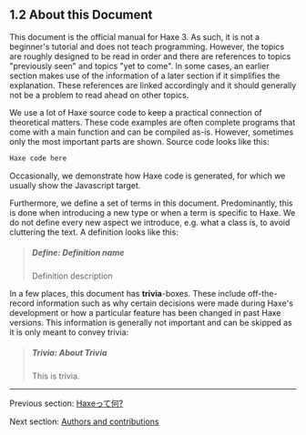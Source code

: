 ## 1.2 About this Document

This document is the official manual for Haxe 3. As such, it is not a beginner's tutorial and does not teach programming. However, the topics are roughly designed to be read in order and there are references to topics "previously seen" and topics "yet to come". In some cases, an earlier section makes use of the information of a later section if it simplifies the explanation. These references are linked accordingly and it should generally not be a problem to read ahead on other topics.

We use a lot of Haxe source code to keep a practical connection of theoretical matters. These code examples are often complete programs that come with a main function and can be compiled as-is. However, sometimes only the most important parts are shown.
Source code looks like this:

```haxe
Haxe code here
```
Occasionally, we demonstrate how Haxe code is generated, for which we usually show the Javascript target.

Furthermore, we define a set of terms in this document. Predominantly, this is done when introducing a new type or when a term is specific to Haxe. We do not define every new aspect we introduce, e.g. what a class is, to avoid cluttering the text. A definition looks like this:

> ##### Define: Definition name
>
> Definition description

In a few places, this document has **trivia**-boxes. These include off-the-record information such as why certain decisions were made during Haxe's development or how a particular feature has been changed in past Haxe versions. This information is generally not important and can be skipped as it is only meant to convey trivia:

> ##### Trivia: About Trivia
>
> This is trivia.

---

Previous section: [Haxeって何?](introduction-what-is-haxe.md)

Next section: [Authors and contributions](introduction-authors-and-contributions.md)